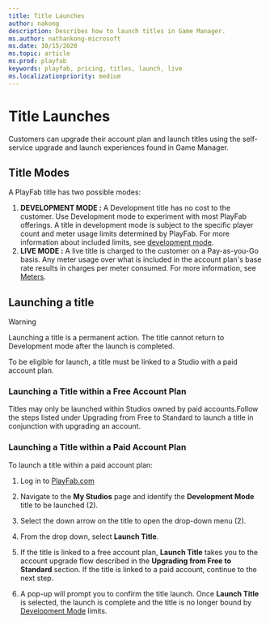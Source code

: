 ```yaml
---
title: Title Launches
author: nakong
description: Describes how to launch titles in Game Manager.
ms.author: nathankong-microsoft
ms.date: 10/15/2020
ms.topic: article
ms.prod: playfab
keywords: playfab, pricing, titles, launch, live
ms.localizationpriority: medium
---
```


# Title Launches
Customers can upgrade their account plan and launch titles using the self-service upgrade and launch experiences found in Game Manager.

## Title Modes
A PlayFab title has two possible modes:
1. **DEVELOPMENT MODE :** A Development title has no cost to the customer. Use Development mode to experiment with most PlayFab offerings. A title in development mode is subject to the specific player count and meter usage limits determined by PlayFab. For more information about included limits, see [development mode](../pricing/Development-Mode.md).
2. **LIVE MODE :** A live title is charged to the customer on a Pay-as-you-Go basis. Any meter usage over what is included in the account plan's base rate results in charges per meter consumed. For more information, see [Meters](../pricing/Meters/meters.md).

## Launching a title

> [!WARNING]
> Launching a title is a permanent action. The title cannot return to Development mode after the launch is completed.

To be eligible for launch, a title must be linked to a Studio with a paid account plan.

### Launching a Title within a Free Account Plan
Titles may only be launched within Studios owned by paid accounts.Follow the steps listed under Upgrading from Free to Standard to launch a title in conjunction with upgrading an account.

### Launching a Title within a Paid Account Plan
To launch a title within a paid account plan:

1. Log in to [PlayFab.com](https://playfab.com/)

2. Navigate to the **My Studios** page and identify the **Development Mode** title to be launched (2).

3. Select the down arrow on the title to open the drop-down menu (2).

4. From the drop down, select **Launch Title**. 

5. If the title is linked to a free account plan, **Launch Title** takes you to the account upgrade flow described in the **Upgrading from Free to Standard** section. If the title is linked to a paid account, continue to the next step.

6. A pop-up will prompt you to confirm the title launch. Once **Launch Title** is selected, the launch is complete and the title is no longer bound by [Development Mode](../pricing/Development-Mode.md) limits.
